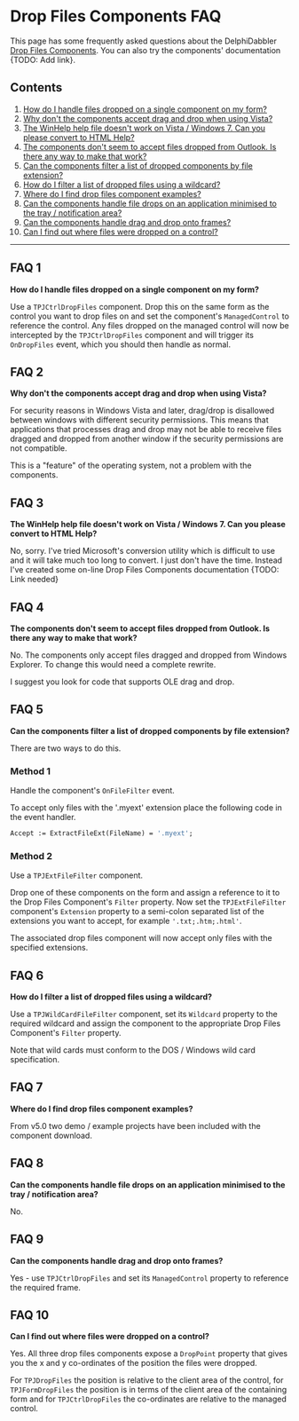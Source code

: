 # Drop Files Components FAQ

This page has some frequently asked questions about the DelphiDabbler [Drop Files Components](http://www.delphidabbler.com/software/dropfiles). You can also try the components' documentation {TODO: Add link}.

## Contents

1. [How do I handle files dropped on a single component on my form?](#faq-1)
2. [Why don't the components accept drag and drop when using Vista?](#faq-2)
3. [The WinHelp help file doesn't work on Vista / Windows 7. Can you please convert to HTML Help?](#faq-3)
4. [The components don't seem to accept files dropped from Outlook. Is there any way to make that work?](#faq-4)
5. [Can the components filter a list of dropped components by file extension?](#faq-5)
6. [How do I filter a list of dropped files using a wildcard?](#faq-6)
7. [Where do I find drop files component examples?](#faq-7)
8. [Can the components handle file drops on an application minimised to the tray / notification area?](#faq-8)
9. [Can the components handle drag and drop onto frames?](#faq-9)
10. [Can I find out where files were dropped on a control?](#faq-10)

----

## FAQ 1

**How do I handle files dropped on a single component on my form?**

Use a `TPJCtrlDropFiles` component. Drop this on the same form as the control you want to drop files on and set the component's `ManagedControl` to reference the control. Any files dropped on the managed control will now be intercepted by the `TPJCtrlDropFiles` component and will trigger its `OnDropFiles` event, which you should then handle as normal.

## FAQ 2

**Why don't the components accept drag and drop when using Vista?**

For security reasons in Windows Vista and later, drag/drop is disallowed between windows with different security permissions. This means that applications that processes drag and drop may not be able to receive files dragged and dropped from another window if the security permissions are not compatible.

This is a "feature" of the operating system, not a problem with the components.

## FAQ 3

**The WinHelp help file doesn't work on Vista / Windows 7. Can you please convert to HTML Help?**

No, sorry. I've tried Microsoft's conversion utility which is difficult to use and it will take much too long to convert. I just don't have the time. Instead I've created some on-line Drop Files Components documentation {TODO: Link needed}

## FAQ 4

**The components don't seem to accept files dropped from Outlook. Is there any way to make that work?**

No. The components only accept files dragged and dropped from Windows Explorer. To change this would need a complete rewrite.

I suggest you look for code that supports OLE drag and drop.

## FAQ 5

**Can the components filter a list of dropped components by file extension?**

There are two ways to do this.

### Method 1

Handle the component's `OnFileFilter` event.

To accept only files with the '.myext' extension place the following code in the event handler.

```pascal
Accept := ExtractFileExt(FileName) = '.myext';
```

### Method 2

Use a `TPJExtFileFilter` component.

Drop one of these components on the form and assign a reference to it to the Drop Files Component's `Filter` property. Now set the `TPJExtFileFilter` component's `Extension` property to a semi-colon separated list of the extensions you want to accept, for example `'.txt;.htm;.html'`.

The associated drop files component will now accept only files with the specified extensions.

## FAQ 6

**How do I filter a list of dropped files using a wildcard?**

Use a `TPJWildCardFileFilter` component, set its `Wildcard` property to the required wildcard and assign the component to the appropriate Drop Files Component's `Filter` property.

Note that wild cards must conform to the DOS / Windows wild card specification.

## FAQ 7

**Where do I find drop files component examples?**

From v5.0 two demo / example projects have been included with the component download.

## FAQ 8

**Can the components handle file drops on an application minimised to the tray / notification area?**

No.

## FAQ 9

**Can the components handle drag and drop onto frames?**

Yes - use `TPJCtrlDropFiles` and set its `ManagedControl` property to reference the required frame.

## FAQ 10

**Can I find out where files were dropped on a control?**

Yes. All three drop files components expose a `DropPoint` property that gives you the x and y co-ordinates of the position the files were dropped.

For `TPJDropFiles` the position is relative to the client area of the control, for `TPJFormDropFiles` the position is in terms of the client area of the containing form and for `TPJCtrlDropFiles` the co-ordinates are relative to the managed control.
